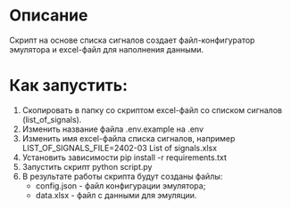 # Описание
Скрипт на основе списка сигналов создает файл-конфигуратор эмулятора и excel-файл для наполнения данными.

# Как запустить:
1. Скопировать в папку со скриптом excel-файл со списком сигналов (list_of_signals).
2. Изменить название файла .env.example на .env
3. Изменить имя excel-файла списка сигналов, например LIST_OF_SIGNALS_FILE=2402-03 List of signals.xlsx
4. Установить зависимости pip install -r requirements.txt
5. Запустить скрипт python script.py
6. В результате работы скрипта будут созданы файлы:
   - config.json - файл конфигурации эмулятора;
   - data.xlsx - файл с данными для эмуляции.